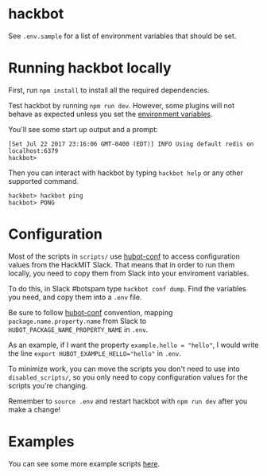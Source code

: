 # hackbot

See `.env.sample` for a list of environment variables that should be set.

# Running hackbot locally

First, run `npm install` to install all the required dependencies.

Test hackbot by running `npm run dev`. However, some plugins
will not behave as expected unless you set the 
[environment variables](#configuration).

You'll see some start up output and a prompt:

```
[Set Jul 22 2017 23:16:06 GMT-0400 (EDT)] INFO Using default redis on localhost:6379
hackbot>
```

Then you can interact with hackbot by typing `hackbot help` or any
other supported command.

```
hackbot> hackbot ping
hackbot> PONG
```

# Configuration

Most of the scripts in `scripts/` use [hubot-conf][hubot-conf]
to access configuration values from the HackMIT Slack. That means
that in order to run them locally, you need to copy them from
Slack into your enviroment variables.

To do this, in Slack #botspam type `hackbot conf dump`. Find the
variables you need, and copy them into a `.env` file. 

Be sure to follow [hubot-conf][hubot-conf] convention, mapping
`package.name.property.name` from Slack to 
`HUBOT_PACKAGE_NAME_PROPERTY_NAME` in `.env`.

As an example, if I want the property `example.hello = "hello"`, I
 would write the line `export HUBOT_EXAMPLE_HELLO="hello"` in `.env`.

To minimize work, you can move the scripts you don't need to use
into `disabled_scripts/`, so you only need to copy configuration
values for the scripts you're changing.

Remember to `source .env` and restart hackbot with `npm run dev`
after you make a change!

# Examples

You can see some more example scripts [here][examples].

[hubot-conf]: https://github.com/anishathalye/hubot-conf
[examples]: https://github.com/hubotio/hubot/blob/master/docs/scripting.md
